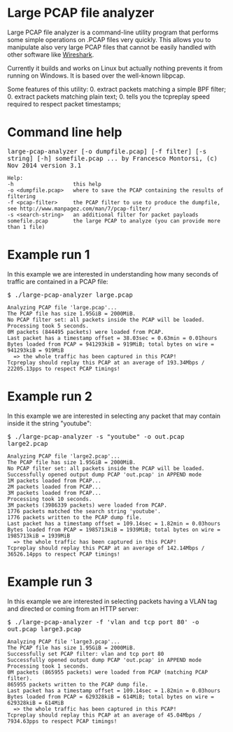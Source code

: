 # Large PCAP file analyzer
Large PCAP file analyzer is a command-line utility program that performs some simple operations
on .PCAP files very quickly. This allows you to manipulate also very large PCAP files 
that cannot be easily handled with other software like <a href="https://www.wireshark.org/">Wireshark</a>.

Currently it builds and works on Linux but actually nothing prevents it from running on Windows.
It is based over the well-known libpcap.

Some features of this utility: 
0. extract packets matching a simple BPF filter; 
0. extract packets matching plain text;
0. tells you the tcpreplay speed required to respect packet timestamps; 


# Command line help

<tt>
    large-pcap-analyzer [-o dumpfile.pcap] [-f filter] [-s string] [-h] somefile.pcap ...
    by Francesco Montorsi, (c) Nov 2014
    version 3.1

    Help:
    -h                   this help
    -o <dumpfile.pcap>   where to save the PCAP containing the results of filtering
    -f <pcap-filter>     the PCAP filter to use to produce the dumpfile, see http://www.manpagez.com/man/7/pcap-filter/
    -s <search-string>   an additional filter for packet payloads
    somefile.pcap        the large PCAP to analyze (you can provide more than 1 file)
</tt>


# Example run 1

In this example we are interested in understanding how many seconds of traffic are contained in a PCAP file:

<tt>
    $ ./large-pcap-analyzer large.pcap 

    Analyzing PCAP file 'large.pcap'...
    The PCAP file has size 1.95GiB = 2000MiB.
    No PCAP filter set: all packets inside the PCAP will be loaded.
    Processing took 5 seconds.
    0M packets (844495 packets) were loaded from PCAP.
    Last packet has a timestamp offset = 38.03sec = 0.63min = 0.01hours
    Bytes loaded from PCAP = 941293kiB = 919MiB; total bytes on wire = 941293kiB = 919MiB
      => the whole traffic has been captured in this PCAP!
    Tcpreplay should replay this PCAP at an average of 193.34Mbps / 22205.13pps to respect PCAP timings!
</tt>


# Example run 2

In this example we are interested in selecting any packet that may contain inside it the string "youtube":

<tt>
    $ ./large-pcap-analyzer -s "youtube" -o out.pcap large2.pcap 

    Analyzing PCAP file 'large2.pcap'...
    The PCAP file has size 1.95GiB = 2000MiB.
    No PCAP filter set: all packets inside the PCAP will be loaded.
    Successfully opened output dump PCAP 'out.pcap' in APPEND mode
    1M packets loaded from PCAP...
    2M packets loaded from PCAP...
    3M packets loaded from PCAP...
    Processing took 10 seconds.
    3M packets (3986339 packets) were loaded from PCAP.
    1776 packets matched the search string 'youtube'.
    1776 packets written to the PCAP dump file.
    Last packet has a timestamp offset = 109.14sec = 1.82min = 0.03hours
    Bytes loaded from PCAP = 1985713kiB = 1939MiB; total bytes on wire = 1985713kiB = 1939MiB
      => the whole traffic has been captured in this PCAP!
    Tcpreplay should replay this PCAP at an average of 142.14Mbps / 36526.14pps to respect PCAP timings!
</tt>


# Example run 3

In this example we are interested in selecting packets having a VLAN tag and directed or coming from an HTTP server:

<tt>
    $ ./large-pcap-analyzer -f 'vlan and tcp port 80' -o out.pcap large3.pcap

    Analyzing PCAP file 'large3.pcap'...
    The PCAP file has size 1.95GiB = 2000MiB.
    Successfully set PCAP filter: vlan and tcp port 80
    Successfully opened output dump PCAP 'out.pcap' in APPEND mode
    Processing took 1 seconds.
    0M packets (865955 packets) were loaded from PCAP (matching PCAP filter).
    865955 packets written to the PCAP dump file.
    Last packet has a timestamp offset = 109.14sec = 1.82min = 0.03hours
    Bytes loaded from PCAP = 629328kiB = 614MiB; total bytes on wire = 629328kiB = 614MiB
      => the whole traffic has been captured in this PCAP!
    Tcpreplay should replay this PCAP at an average of 45.04Mbps / 7934.63pps to respect PCAP timings!
</tt>

